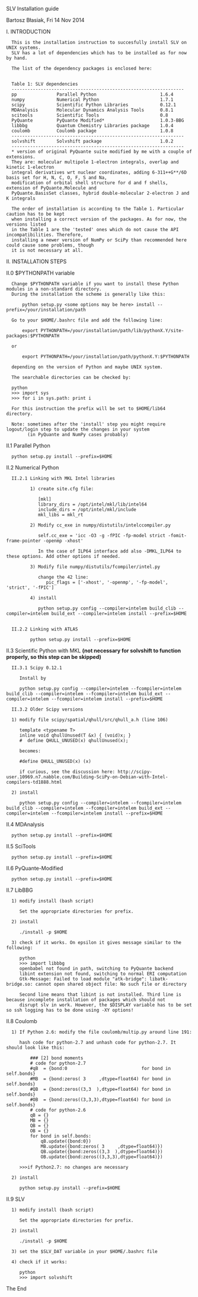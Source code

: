  SLV Installation guide
 
 Bartosz Błasiak, Fri 14 Nov 2014

 I.   INTRODUCTION
 
      This is the installation instruction to succesfully install SLV on UNIX systems.                           
      SLV has a lot of dependencies which has to be installed as for now by hand.
      
      The list of the dependency packages is enclosed here:
                                                                                                                
      
      Table 1: SLV dependencies
      -----------------------------------------------------------------
      pp               Parallel Python                        1.6.4  
      numpy            Numerical Python                       1.7.1
      scipy            Scientific Python Libraries            0.12.1
      MDAnalysis       Molecular Dynamics Analysis Tools      0.8.1
      scitools         Scientific Tools                       0.8
      PyQuante         PyQuante Modified*                     1.0.3-BBG
      libbbg           Quantum Chemistry Libraries package    1.0.4
      coulomb          Coulomb package                        1.0.8
      -----------------------------------------------------------------
      solvshift        Solvshift package                      1.0.2
      -----------------------------------------------------------------
      * version of original PyQuante suite modified by me with a couple of extensions.
      They are: molecular multipole 1-electron integrals, overlap and kinetic 1-electron
      integral derivatives wrt nuclear coordinates, adding 6-311++G**/6D basis set for H, N, C, O, F, S and Na,
      modification of orbital shell structure for d and f shells, extension of PyQuante.Molecule and
      PyQuante.BasisSet classes, hybrid double-molecular 2-electron J and K integrals
                                                                                                                
      The order of installation is according to the Table 1. Particular caution has to be kept
      when installing a correct version of the packages. As for now, the versions listed
      in the Table 1 are the 'tested' ones which do not cause the API incompatibilities. Therefore,
      installing a newer version of NumPy or SciPy than recommended here could cause some problems, though
      it is not necessary at all. 


 II.  INSTALLATION STEPS


 II.0 $PYTHONPATH variable

      Change $PYTHONPATH variable if you want to install these Python modules in a non-standard directory.  
      During the installation the scheme is generally like this:
                                                                                                           
          python setup.py <some options may be here> install --prefix=/your/installation/path
                                                                                                           
      Go to your $HOME/.bashrc file and add the following line:
                                                                                                           
          export PYTHONPATH=/your/installation/path/lib/pythonX.Y/site-packages:$PYTHONPATH
      
      or 
                                                                                                           
          export PYTHONPATH=/your/installation/path/pythonX.Y:$PYTHONPATH
                                                                                                           
      depending on the version of Python and maybe UNIX system.
                                                                                                           
      The searchable directories can be checked by:
      
      python
      >>> import sys
      >>> for i in sys.path: print i
      
      For this instruction the prefix will be set to $HOME/lib64 directory. 

      Note: sometimes after the 'install' step you might require logout/login step to update the changes in your system
            (in PyQuante and NumPy cases probably)

 II.1 Parallel Python

      python setup.py install --prefix=$HOME


 II.2 Numerical Python

      II.2.1 Linking with MKL Intel libraries

             1) create site.cfg file:                                                                                                            
                                                                                                                                                
                [mkl]                                                          
                library_dirs = /opt/intel/mkl/lib/intel64
                include_dirs = /opt/intel/mkl/include
                mkl_libs = mkl_rt
                                                                                                                                                
             2) Modify cc_exe in numpy/distutils/intelccompiler.py
                                                                                                                                                
                self.cc_exe = 'icc -O3 -g -fPIC -fp-model strict -fomit-frame-pointer -openmp -xhost' 
                
                In the case of ILP64 interface add also -DMKL_ILP64 to these options. Add other options if needed.
                                                                                                                                                
             3) Modify file numpy/distutils/fcompiler/intel.py
                                                                                                                                                
                change the 42 line:
                   pic_flags = ['-xhost', '-openmp', '-fp-model', 'strict', '-fPIC']
                                                                                                                                                
             4) install
                                                                                                                                                
                python setup.py config --compiler=intelem build_clib --compiler=intelem build_ext --compiler=intelem install --prefix=$HOME
                                                                                                                                         
                                                                                                                                         
      II.2.2 Linking with ATLAS
                                                                                                                                         
             python setup.py install --prefix=$HOME


 II.3 Scientific Python with MKL **(not necessary for solvshift to function properly, so this step can be skipped)**

      II.3.1 Scipy 0.12.1

         Install by

         python setup.py config --compiler=intelem --fcompiler=intelem build_clib --compiler=intelem --fcompiler=intelem build_ext --compiler=intelem --fcompiler=intelem install --prefix=$HOME

      II.3.2 Older Scipy versions

      1) modify file scipy/spatial/qhull/src/qhull_a.h (line 106)                                                                                                                                    
                                                                                                                                                                                                     
         template <typename T>                                                                                                                
         inline void qhullUnused(T &x) { (void)x; }
         #  define QHULL_UNUSED(x) qhullUnused(x);
         
         becomes:
         
         #define QHULL_UNUSED(x) (x)
         
         if curious, see the discussion here: http://scipy-user.10969.n7.nabble.com/Building-SciPy-on-Debian-with-Intel-compilers-td1888.html
                                                                                                                                                                                                     
      2) install
                                                                                                                                                                                                     
         python setup.py config --compiler=intelem --fcompiler=intelem build_clib --compiler=intelem --fcompiler=intelem build_ext --compiler=intelem --fcompiler=intelem install --prefix=$HOME


 II.4 MDAnalysis

      python setup.py install --prefix=$HOME


 II.5 SciTools

      python setup.py install --prefix=$HOME


 II.6 PyQuante-Modified

      python setup.py install --prefix=$HOME


 II.7 LibBBG

      1) modify install (bash script)                                                                                              
                                                                                                                                   
         Set the appropriate directories for prefix. 
                                                                                                                                   
      2) install
                                                                                                                                   
         ./install -p $HOME
                                                                                                                                   
      3) check if it works. On epsilon it gives message similar to the following:
         
         python                                                                                                                          
         >>> import libbbg                                                                                                             
         openbabel not found in path, switching to PyQuante backend
         libint extension not found, switching to normal ERI computation
         Gtk-Message: Failed to load module "atk-bridge": libatk-bridge.so: cannot open shared object file: No such file or directory
                                                                                                                                      
         Second line means that libint is not installed. Third line is because incomplete installation of packages which should not
         disrupt slv in work. However, the $DISPLAY variable has to be set so ssh logging has to be done using -XY options!


 II.8 Coulomb

      1) If Python 2.6: modify the file coulomb/multip.py around line 191:                                                                          
                                                                                            
         hash code for python-2.7 and unhash code for python-2.7. It should look like this:
                                                                                            
             ### [2] bond moments
             # code for python-2.7
             #qB  = {bond:0                            for bond in self.bonds}
             #MB  = {bond:zeros( 3     ,dtype=float64) for bond in self.bonds}
             #QB  = {bond:zeros((3,3  ),dtype=float64) for bond in self.bonds}
             #OB  = {bond:zeros((3,3,3),dtype=float64) for bond in self.bonds}
             # code for python-2.6
             qB = {}
             MB = {}
             QB = {}
             OB = {}
             for bond in self.bonds:
                 qB.update({bond:0})
                 MB.update({bond:zeros( 3     ,dtype=float64)})
                 QB.update({bond:zeros((3,3  ),dtype=float64)})
                 OB.update({bond:zeros((3,3,3),dtype=float64)})
                                                                                            
         >>>if Python2.7: no changes are necessary
                                                                                            
      2) install
                                                                                            
         python setup.py install --prefix=$HOME


 II.9 SLV

      1) modify install (bash script)                                                                                              
                                                                                                                                   
         Set the appropriate directories for prefix. 

      2) install

         ./install -p $HOME

      3) set the $SLV_DAT variable in your $HOME/.bashrc file

      4) check if it works:
     
         python
         >>> import solvshift

 The End 



